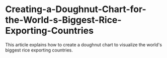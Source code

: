 # Creating-a-Doughnut-Chart-for-the-World-s-Biggest-Rice-Exporting-Countries
This article explains how to create a doughnut chart to visualize the world's biggest rice exporting countries.
